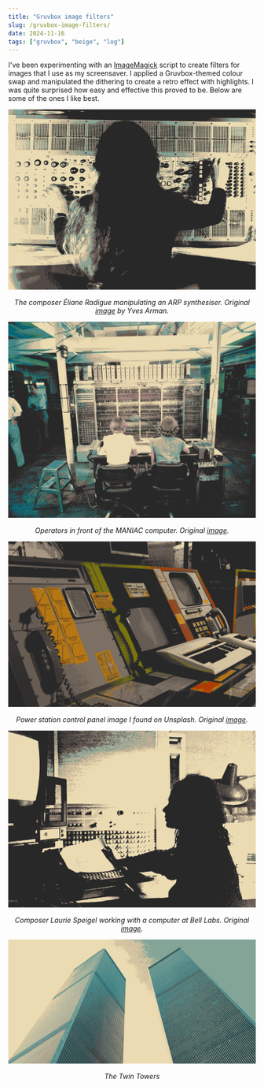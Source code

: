```yaml
---
title: "Gruvbox image filters"
slug: /gruvbox-image-filters/
date: 2024-11-16
tags: ["gruvbox", "beige", "log"]
---
```


I've been experimenting with an
<a href="https://en.wikipedia.org/wiki/ImageMagick">ImageMagick</a> script to
create filters for images that I use as my screensaver. I applied a
Gruvbox-themed colour swap and manipulated the dithering to create a retro
effect with highlights. I was quite surprised how easy and effective this proved
to be. Below are some of the ones I like best.

![](./img/radigue_gruvbox.png)

<div style="text-align:center">
<i>The composer Éliane Radigue manipulating an ARP synthesiser. Original <a href="https://res.cloudinary.com/reverb-cms/image/upload/v1680037720/backfilled/curation/31_kymhtf.jpg" target="_blank">image</a> by Yves Arman.</i>
</div>

![](./img/Operators_in_front_of_the_MANIAC_gruvbox.png)

<div style="text-align:center">
<i>Operators in front of the MANIAC computer. Original <a href="https://encrypted-tbn0.gstatic.com/images?q=tbn:ANd9GcSLZnRG4IM-Djg001ZVkdXK1_bSmrvqP8TS9RNqYb2K_813jGz0" target="_blank">image</a>.</i>
</div>

![](./img/control-panel_gruvbox.png)

<div style="text-align:center">
<i>Power station control panel image I found on Unsplash. Original <a href="https://substackcdn.com/image/fetch/f_auto,q_auto:good,fl_progressive:steep/https%3A%2F%2Fsubstack-post-media.s3.amazonaws.com%2Fpublic%2Fimages%2F670a5538-253f-4855-b211-457cf368ba73_5472x3648.jpeg" target="_blank">image</a>.</i>
</div>

![](./img/laurie-burn_gruvbox.png)

<div style="text-align:center">
<i>Composer Laurie Speigel working with a computer at Bell Labs. Original <a href="https://unseenworlds.com/blogs/linernotes/laurie-spiegel-the-expanding-universe-notes-by-laurie-spiegel" target="_blank">image</a>.</i>
</div>

![](./img/tt-two_gruvbox.png)

<div style="text-align:center">
<i>The Twin Towers</i>
</div>
